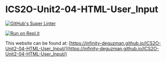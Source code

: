 # ICS2O-Unit2-04-HTML-User_Input
[![GitHub's Super Linter](https://github.com/Infinity-deGuzman/ICS2O-Unit2-04-HTML-User_Input/workflows/GitHub's%20Super%20Linter/badge.svg)](https://github.com/Infinity-deGuzman/ICS2O-Unit2-04-HTML-User_Input/actions)

[![Run on Repl.it](https://repl.it/badge/github/Infinity-deGuzman/ICS2O-Unit2-04-HTML-Basic_Math)](https://repl.it/github/Infinity-deGuzman/ICS2O-Unit2-04-HTML-Basic_Math)

This website can be found at: [https://infinity-deguzman.github.io/ICS2O-Unit2-04-HTML-User_Input/](https://infinity-deguzman.github.io/ICS2O-Unit2-04-HTML-User_Input/)
